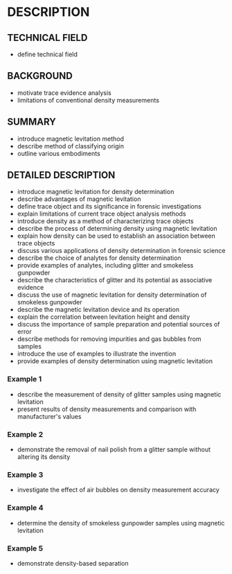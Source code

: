 # DESCRIPTION

## TECHNICAL FIELD

- define technical field

## BACKGROUND

- motivate trace evidence analysis
- limitations of conventional density measurements

## SUMMARY

- introduce magnetic levitation method
- describe method of classifying origin
- outline various embodiments

## DETAILED DESCRIPTION

- introduce magnetic levitation for density determination
- describe advantages of magnetic levitation
- define trace object and its significance in forensic investigations
- explain limitations of current trace object analysis methods
- introduce density as a method of characterizing trace objects
- describe the process of determining density using magnetic levitation
- explain how density can be used to establish an association between trace objects
- discuss various applications of density determination in forensic science
- describe the choice of analytes for density determination
- provide examples of analytes, including glitter and smokeless gunpowder
- describe the characteristics of glitter and its potential as associative evidence
- discuss the use of magnetic levitation for density determination of smokeless gunpowder
- describe the magnetic levitation device and its operation
- explain the correlation between levitation height and density
- discuss the importance of sample preparation and potential sources of error
- describe methods for removing impurities and gas bubbles from samples
- introduce the use of examples to illustrate the invention
- provide examples of density determination using magnetic levitation

### Example 1

- describe the measurement of density of glitter samples using magnetic levitation
- present results of density measurements and comparison with manufacturer's values

### Example 2

- demonstrate the removal of nail polish from a glitter sample without altering its density

### Example 3

- investigate the effect of air bubbles on density measurement accuracy

### Example 4

- determine the density of smokeless gunpowder samples using magnetic levitation

### Example 5

- demonstrate density-based separation

